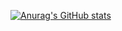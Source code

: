[![Anurag's GitHub stats](https://github-readme-stats.vercel.app/api?username=hangzhaosbu)](https://github.com/anuraghazra/github-readme-stats)
